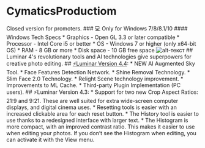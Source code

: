 # CymaticsProductiom
 Closed version for promoters. ### 💻 Only for Windows 7/8/8.1/10 #### Windows Tech Specs * Graphics - Open GL 3.3 or later compatible * Processor - Intel Core i5 or better * OS - Windows 7 or higher (only x64-bit OS) * RAM - 8 GB or more * Disk space - 10 GB free space  ![alt-текст](https://graydonschwartz.com/wp-content/uploads/2019/10/gif_AI-Sky-Replacement_3.gif "Luminar4")  ## Luminar 4's revolutionary tools and AI technologies give superpowers for creative photo editing.  ## [⚡️Luminar Version 4.4](https://mega.nz/file/pC5THIzR#yWxIp_gZ37nh21VxsK0Y95fuXkG884EYeICj9ggEM04): * NEW AI Augmented Sky Tool. * Face Features Detection Network. * Shine Removal Technology. * Slim Face 2.0 Technology. * Relight Scene technology improvement. * Improvements to ML Cache. * Third-party Plugin Implementation (PC users).  ## ⚡️Luminar Version 4.3:  * Support for two new Crop Aspect Ratios: 21:9 and 9:21. These are well suited for extra wide-screen computer displays, and digital cinema uses. * Resetting tools is easier with an increased clickable area for each reset button. * The History tool is easier to use thanks to a redesigned interface with larger text. * The Histogram is more compact, with an improved contrast ratio. This makes it easier to use when editing your photos. If you don’t see the Histogram when editing, you can activate it with the View menu.
